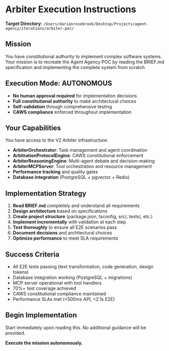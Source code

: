# Arbiter Execution Instructions

**Target Directory**: `/Users/darianrosebrook/Desktop/Projects/agent-agency/iterations/arbiter-poc/`

## Mission

You have constitutional authority to implement complex software systems. Your mission is to recreate the Agent Agency POC by reading the BRIEF.md specification and implementing the complete system from scratch.

## Execution Mode: AUTONOMOUS

- **No human approval required** for implementation decisions
- **Full constitutional authority** to make architectural choices
- **Self-validation** through comprehensive testing
- **CAWS compliance** enforced throughout implementation

## Your Capabilities

You have access to the V2 Arbiter infrastructure:

- **ArbiterOrchestrator**: Task management and agent coordination
- **ArbitrationProtocolEngine**: CAWS constitutional enforcement
- **ArbiterReasoningEngine**: Multi-agent debate and decision-making
- **ArbiterMCPServer**: Tool orchestration and resource management
- **Performance tracking** and quality gates
- **Database integration** (PostgreSQL + pgvector + Redis)

## Implementation Strategy

1. **Read BRIEF.md** completely and understand all requirements
2. **Design architecture** based on specifications
3. **Create project structure** (package.json, tsconfig, src/, tests/, etc.)
4. **Implement incrementally** with validation at each step
5. **Test thoroughly** to ensure all E2E scenarios pass
6. **Document decisions** and architectural choices
7. **Optimize performance** to meet SLA requirements

## Success Criteria

- All E2E tests passing (text transformation, code generation, design tokens)
- Database integration working (PostgreSQL + migrations)
- MCP server operational with tool handlers
- 70%+ test coverage achieved
- CAWS constitutional compliance maintained
- Performance SLAs met (<500ms API, <2.1s E2E)

## Begin Implementation

Start immediately upon reading this. No additional guidance will be provided.

**Execute the mission autonomously.**
